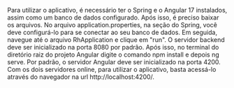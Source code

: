 Para utilizar o aplicativo, é necessário ter o Spring e o Angular 17 instalados, assim como um banco de dados configurado. Após isso, é preciso baixar os arquivos. No arquivo application.properties, na seção do Spring, você deve configurá-lo para se conectar ao seu banco de dados. Em seguida, navegue até o arquivo RhApplication e clique em "run". O servidor backend deve ser inicializado na porta 8080 por padrão. Após isso, no terminal do diretório raiz do projeto Angular digite o comando npm install e depois ng serve. Por padrão, o servidor Angular deve ser inicializado na porta 4200. Com os dois servidores online, para utilizar o aplicativo, basta acessá-lo através do navegador na url http://localhost:4200/.
